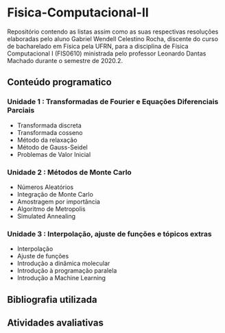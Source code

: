 # Fisica-Computacional-II
Repositório contendo as listas assim como as suas respectivas resoluções elaboradas pelo aluno Gabriel Wendell Celestino Rocha, discente do curso de bacharelado em Física pela UFRN, para a disciplina de Física Computacional I (FIS0610) ministrada pelo professor Leonardo Dantas Machado durante o semestre de 2020.2. 

## Conteúdo programatico

### Unidade 1 : Transformadas de Fourier e Equações Diferenciais Parciais
- Transformada discreta
- Transformada cosseno
- Método da relaxação
- Método de Gauss-Seidel
- Problemas de Valor Inicial

### Unidade 2 : Métodos de Monte Carlo
- Números Aleatórios
- Integração de Monte Carlo
- Amostragem por importância
- Algoritmo de Metropolis
- Simulated Annealing

### Unidade 3 : Interpolação, ajuste de funções e tópicos extras
- Interpolação
- Ajuste de funções
- Introdução a dinâmica molecular
- Introdução à programação paralela
- Introdução a Machine Learning

## Bibliografia utilizada

## Atividades avaliativas
